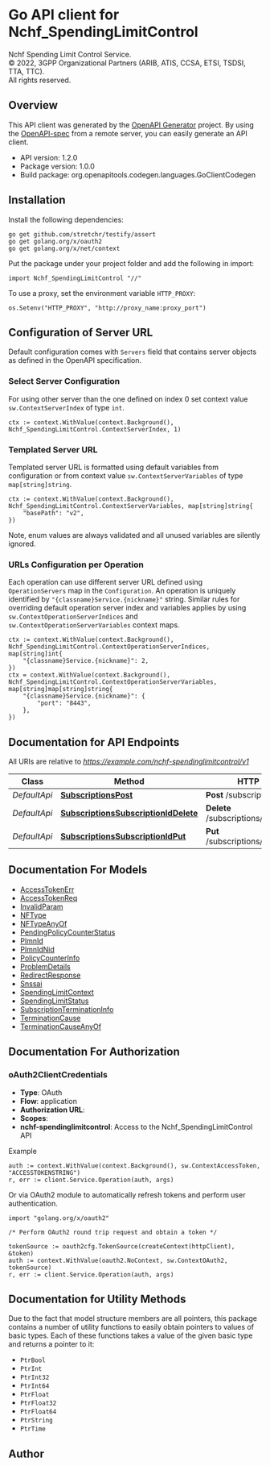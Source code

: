 # Go API client for Nchf_SpendingLimitControl

Nchf Spending Limit Control Service.  
© 2022, 3GPP Organizational Partners (ARIB, ATIS, CCSA, ETSI, TSDSI, TTA, TTC).  
All rights reserved.


## Overview
This API client was generated by the [OpenAPI Generator](https://openapi-generator.tech) project.  By using the [OpenAPI-spec](https://www.openapis.org/) from a remote server, you can easily generate an API client.

- API version: 1.2.0
- Package version: 1.0.0
- Build package: org.openapitools.codegen.languages.GoClientCodegen

## Installation

Install the following dependencies:

```shell
go get github.com/stretchr/testify/assert
go get golang.org/x/oauth2
go get golang.org/x/net/context
```

Put the package under your project folder and add the following in import:

```golang
import Nchf_SpendingLimitControl "//"
```

To use a proxy, set the environment variable `HTTP_PROXY`:

```golang
os.Setenv("HTTP_PROXY", "http://proxy_name:proxy_port")
```

## Configuration of Server URL

Default configuration comes with `Servers` field that contains server objects as defined in the OpenAPI specification.

### Select Server Configuration

For using other server than the one defined on index 0 set context value `sw.ContextServerIndex` of type `int`.

```golang
ctx := context.WithValue(context.Background(), Nchf_SpendingLimitControl.ContextServerIndex, 1)
```

### Templated Server URL

Templated server URL is formatted using default variables from configuration or from context value `sw.ContextServerVariables` of type `map[string]string`.

```golang
ctx := context.WithValue(context.Background(), Nchf_SpendingLimitControl.ContextServerVariables, map[string]string{
	"basePath": "v2",
})
```

Note, enum values are always validated and all unused variables are silently ignored.

### URLs Configuration per Operation

Each operation can use different server URL defined using `OperationServers` map in the `Configuration`.
An operation is uniquely identified by `"{classname}Service.{nickname}"` string.
Similar rules for overriding default operation server index and variables applies by using `sw.ContextOperationServerIndices` and `sw.ContextOperationServerVariables` context maps.

```golang
ctx := context.WithValue(context.Background(), Nchf_SpendingLimitControl.ContextOperationServerIndices, map[string]int{
	"{classname}Service.{nickname}": 2,
})
ctx = context.WithValue(context.Background(), Nchf_SpendingLimitControl.ContextOperationServerVariables, map[string]map[string]string{
	"{classname}Service.{nickname}": {
		"port": "8443",
	},
})
```

## Documentation for API Endpoints

All URIs are relative to *https://example.com/nchf-spendinglimitcontrol/v1*

Class | Method | HTTP request | Description
------------ | ------------- | ------------- | -------------
*DefaultApi* | [**SubscriptionsPost**](docs/DefaultApi.md#subscriptionspost) | **Post** /subscriptions | 
*DefaultApi* | [**SubscriptionsSubscriptionIdDelete**](docs/DefaultApi.md#subscriptionssubscriptioniddelete) | **Delete** /subscriptions/{subscriptionId} | 
*DefaultApi* | [**SubscriptionsSubscriptionIdPut**](docs/DefaultApi.md#subscriptionssubscriptionidput) | **Put** /subscriptions/{subscriptionId} | 


## Documentation For Models

 - [AccessTokenErr](docs/AccessTokenErr.md)
 - [AccessTokenReq](docs/AccessTokenReq.md)
 - [InvalidParam](docs/InvalidParam.md)
 - [NFType](docs/NFType.md)
 - [NFTypeAnyOf](docs/NFTypeAnyOf.md)
 - [PendingPolicyCounterStatus](docs/PendingPolicyCounterStatus.md)
 - [PlmnId](docs/PlmnId.md)
 - [PlmnIdNid](docs/PlmnIdNid.md)
 - [PolicyCounterInfo](docs/PolicyCounterInfo.md)
 - [ProblemDetails](docs/ProblemDetails.md)
 - [RedirectResponse](docs/RedirectResponse.md)
 - [Snssai](docs/Snssai.md)
 - [SpendingLimitContext](docs/SpendingLimitContext.md)
 - [SpendingLimitStatus](docs/SpendingLimitStatus.md)
 - [SubscriptionTerminationInfo](docs/SubscriptionTerminationInfo.md)
 - [TerminationCause](docs/TerminationCause.md)
 - [TerminationCauseAnyOf](docs/TerminationCauseAnyOf.md)


## Documentation For Authorization



### oAuth2ClientCredentials


- **Type**: OAuth
- **Flow**: application
- **Authorization URL**: 
- **Scopes**: 
 - **nchf-spendinglimitcontrol**: Access to the Nchf_SpendingLimitControl API

Example

```golang
auth := context.WithValue(context.Background(), sw.ContextAccessToken, "ACCESSTOKENSTRING")
r, err := client.Service.Operation(auth, args)
```

Or via OAuth2 module to automatically refresh tokens and perform user authentication.

```golang
import "golang.org/x/oauth2"

/* Perform OAuth2 round trip request and obtain a token */

tokenSource := oauth2cfg.TokenSource(createContext(httpClient), &token)
auth := context.WithValue(oauth2.NoContext, sw.ContextOAuth2, tokenSource)
r, err := client.Service.Operation(auth, args)
```


## Documentation for Utility Methods

Due to the fact that model structure members are all pointers, this package contains
a number of utility functions to easily obtain pointers to values of basic types.
Each of these functions takes a value of the given basic type and returns a pointer to it:

* `PtrBool`
* `PtrInt`
* `PtrInt32`
* `PtrInt64`
* `PtrFloat`
* `PtrFloat32`
* `PtrFloat64`
* `PtrString`
* `PtrTime`

## Author



